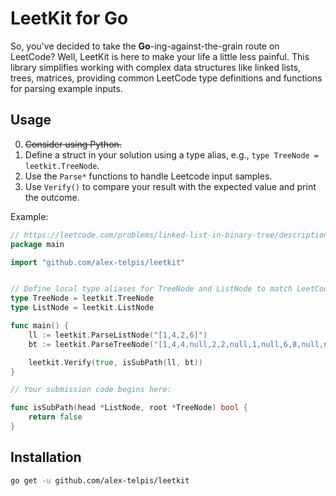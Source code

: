# LeetKit for Go

So, you've decided to take the **Go**-ing-against-the-grain route on LeetCode?
Well, LeetKit is here to make your life a little less painful.
This library simplifies working with complex data structures like
linked lists, trees, matrices, providing common LeetCode type definitions
and functions for parsing example inputs.

## Usage

0. ~~Consider using Python.~~
1. Define a struct in your solution using a type alias, e.g., `type TreeNode = leetkit.TreeNode`.
2. Use the `Parse*` functions to handle Leetcode input samples.
3. Use `Verify()` to compare your result with the expected value and print the outcome.

Example:

```go
// https://leetcode.com/problems/linked-list-in-binary-tree/description/
package main

import "github.com/alex-telpis/leetkit"


// Define local type aliases for TreeNode and ListNode to match LeetCode's signature.
type TreeNode = leetkit.TreeNode
type ListNode = leetkit.ListNode

func main() {
    ll := leetkit.ParseListNode("[1,4,2,6]")
    bt := leetkit.ParseTreeNode("[1,4,4,null,2,2,null,1,null,6,8,null,null,null,null,1,3]")

    leetkit.Verify(true, isSubPath(ll, bt))
}

// Your submission code begins here:

func isSubPath(head *ListNode, root *TreeNode) bool {
    return false
}
```

## Installation

```bash
go get -u github.com/alex-telpis/leetkit
```
